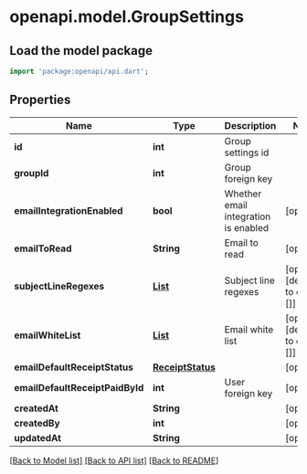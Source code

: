 # openapi.model.GroupSettings

## Load the model package
```dart
import 'package:openapi/api.dart';
```

## Properties
Name | Type | Description | Notes
------------ | ------------- | ------------- | -------------
**id** | **int** | Group settings id | 
**groupId** | **int** | Group foreign key | 
**emailIntegrationEnabled** | **bool** | Whether email integration is enabled | [optional] 
**emailToRead** | **String** | Email to read | [optional] 
**subjectLineRegexes** | [**List<SubjectLineRegex>**](SubjectLineRegex.md) | Subject line regexes | [optional] [default to const []]
**emailWhiteList** | [**List<GroupSettingsWhiteListEmail>**](GroupSettingsWhiteListEmail.md) | Email white list | [optional] [default to const []]
**emailDefaultReceiptStatus** | [**ReceiptStatus**](ReceiptStatus.md) |  | [optional] 
**emailDefaultReceiptPaidById** | **int** | User foreign key | [optional] 
**createdAt** | **String** |  | [optional] 
**createdBy** | **int** |  | [optional] 
**updatedAt** | **String** |  | [optional] 

[[Back to Model list]](../README.md#documentation-for-models) [[Back to API list]](../README.md#documentation-for-api-endpoints) [[Back to README]](../README.md)


